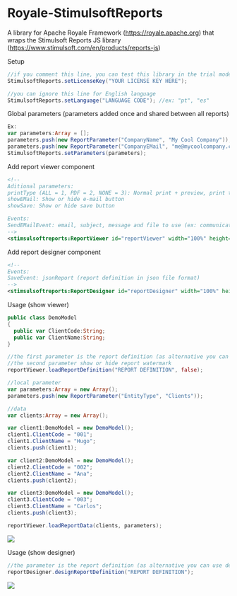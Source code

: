 # Royale-StimulsoftReports

A library for Apache Royale Framework (https://royale.apache.org) that wraps the Stimulsoft Reports JS library (https://www.stimulsoft.com/en/products/reports-js)

Setup
````actionscript
//if you comment this line, you can test this library in the trial mode
StimulsoftReports.setLicenseKey("YOUR LICENSE KEY HERE");

//you can ignore this line for English language
StimulsoftReports.setLanguage("LANGUAGE CODE"); //ex: "pt", "es"
`````

Global parameters (parameters added once and shared between all reports)
````actionscript
Ex:
var parameters:Array = [];
parameters.push(new ReportParameter("CompanyName", "My Cool Company"));
parameters.push(new ReportParameter("CompanyEMail", "me@mycoolcompany.com"));
StimulsoftReports.setParameters(parameters);
`````

Add report viewer component
````xml
<!--
Aditional parameters:
printType (ALL = 1, PDF = 2, NONE = 3): Normal print + preview, print to PDF, hide print button
showEMail: Show or hide e-mail button
showSave: Show or hide save button

Events:
SendEMailEvent: email, subject, message and file to use (ex: communicate to server side to send the e-mail)
-->
<stimsulsoftreports:ReportViewer id="reportViewer" width="100%" height="100%"/>
`````

Add report designer component
````xml
<!--
Events:
SaveEvent: jsonReport (report definition in json file format)
-->
<stimsulsoftreports:ReportDesigner id="reportDesigner" width="100%" height="100%"/>    
`````

Usage (show viewer)
````actionscript
public class DemoModel
{
  public var ClientCode:String;
  public var ClientName:String;
}
`````

````actionscript
//the first parameter is the report definition (as alternative you can use loadReportFile with the relative or full path)
//the second parameter show or hide report watermark
reportViewer.loadReportDefinition("REPORT DEFINITION", false);
`````

````actionscript
//local parameter
var parameters:Array = new Array();
parameters.push(new ReportParameter("EntityType", "Clients"));

//data
var clients:Array = new Array();

var client1:DemoModel = new DemoModel();
client1.ClientCode = "001";
client1.ClientName = "Hugo";
clients.push(client1);

var client2:DemoModel = new DemoModel();
client2.ClientCode = "002";
client2.ClientName = "Ana";
clients.push(client2);

var client3:DemoModel = new DemoModel();
client3.ClientCode = "003";
client3.ClientName = "Carlos";
clients.push(client3);

reportViewer.loadReportData(clients, parameters);
`````

<img src="https://raw.githubusercontent.com/SolidSoft-Lda/Royale-StimulsoftReports/main/src/ReportViewer.png">

Usage (show designer)
````actionscript
//the parameter is the report definition (as alternative you can use designReportFile with the relative or full path)
reportDesigner.designReportDefinition("REPORT DEFINITION");
`````

<img src="https://raw.githubusercontent.com/SolidSoft-Lda/Royale-StimulsoftReports/main/src/ReportDesigner.png">
